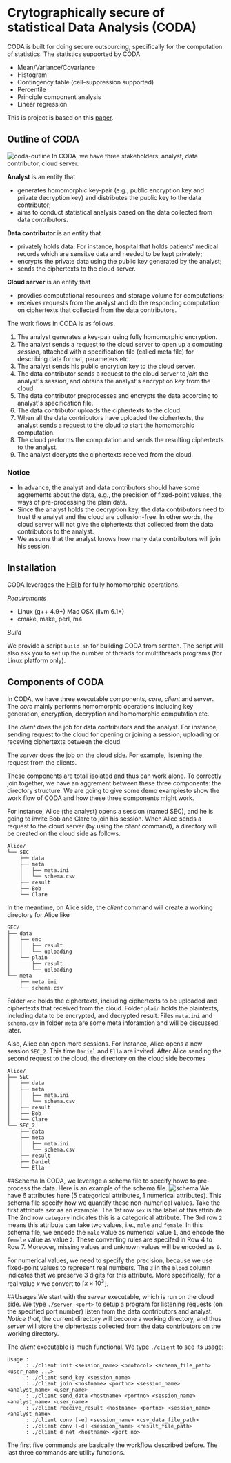 <script type="text/x-mathjax-config">
MathJax.Hub.Config({
TeX: {
equationNumbers: {
autoNumber: "AMS"
}
},
tex2jax: {
inlineMath: [ ['$','$'], ['\(', '\)'] ],
displayMath: [ ['$$','$$'] ],
processEscapes: true,
}
});
</script>
<script type="text/javascript" src="http://cdn.mathjax.org/mathjax/latest/MathJax.js?config=TeX-AMS-MML_HTMLorMML"></script>
Crytographically secure of statistical Data Analysis (CODA)
==
CODA is built for doing secure outsourcing, specifically for the computation of statistics.
The statistics supported by CODA:

* Mean/Variance/Covariance
* Histogram
* Contingency table (cell-suppression supported)
* Percentile
* Principle component analysis
* Linear regression

This is project is based on this [paper](https://www.internetsociety.org/doc/using-fully-homomorphic-encryption-statistical-analysis-categorical-ordinal-and-numerical-data).

## Outline of CODA
![coda-outline](coda-outline.svg)
In CODA, we have three stakeholders: analyst, data contributor, cloud server.

**Analyst** is an entity that

* generates homomorphic key-pair (e.g., public encryption key and private decryption key) and distributes the public key to the data contributor;
* aims to conduct statistical analysis based on the data collected from data contributors.

**Data contributor** is an entity that

* privately holds data. For instance, hospital that holds patients' medical records which are sensitve data and needed to be kept privately;
* encrypts the private data using the public key generated by the analyst;
* sends the ciphertexts to the cloud server.

**Cloud server** is an entity that

* provdies computational resources and storage volume for computations;
* receives requests from the analyst and do the responding computation on ciphertexts that collected from the data contributors.

The work flows in CODA is as follows.

1. The analyst generates a key-pair using fully homomorphic encryption.
2. The analyst sends a request to the cloud server to open up a computing _session_, attached with a specification file (called meta file)
for describing data format, parameters etc.
3. The analyst sends his public encrytion key to the cloud server.
4. The data contributor sends a request to the cloud server to _join_ the analyst's session, and obtains the analyst's encryption key from the cloud.
5. The data contributor preprocesses and encrypts the data according to analyst's specification file.
6. The data contributor uploads the ciphertexts to the cloud.
7. When all the data contributors have uploaded the ciphertexts, the analyst sends a request to the cloud to start the homomorphic computation.
8. The cloud performs the computation and sends the resulting ciphertexts to the analyst.
9. The analyst decrypts the ciphertexts received from the cloud.

### Notice

* In advance, the analyst and data contributors should have some aggrements about the data, e.g., the precision of fixed-point values, 
    the ways of pre-processing the plain data.
* Since the analyst holds the decryption key, the data contributors need to trust the analyst and the cloud are collusion-free. In other words,
    the cloud server will not give the ciphertexts that collected from the data contributors to the analyst.
* We assume that the analyst knows how many data contributors will join his session.

## Installation
CODA leverages the [HElib](https://github.com/shaih/HElib) for fully homomorphic operations. 

*Requirements*

* Linux (g++ 4.9+) Mac OSX (llvm 6.1+) 
* cmake, make, perl, m4

*Build*

We provide a script `build.sh` for building CODA from scratch. The script will also ask you to set up the number of threads for multithreads programs (for Linux platform only).

## Components of CODA
In CODA, we have three executable components, _core_, _client_ and _server_. 
The _core_ mainly performs homomorphic operations including key generation, encryption, decryption and homomorphic computation etc.

The _client_ does the job for data contributors and the analyst. For instance, sending request to the cloud for opening or joining  a session; uploading or receving ciphertexts between the cloud.

The _server_ does the job on the cloud side. For example, listening the request from the clients.

These components are totall isolated and thus can work alone. To correctly join together, we have an aggrement between these three components: the directory structure. We are going to give some demo examplesto show the work flow of CODA and how these three components might work.

For instance, Alice (the analyst) opens a session (named SEC), and he is going to invite Bob and Clare to join his session. When Alice sends a request to the cloud server (by using the _client_ command), a directory will be created on the cloud side as follows.

```
Alice/
└── SEC
    ├── data
    ├── meta
    │   ├── meta.ini
    │   └── schema.csv
    ├── result
    ├── Bob 
    └── Clare
```
<!--TODO description for these folders -->

In the meantime, on Alice side, the _client_ command will create a working directory for Alice like
```
SEC/
├── data
│   ├── enc
│   │   ├── result
│   │   └── uploading
│   └── plain
│       ├── result
│       └── uploading
└── meta
    ├── meta.ini
    └── schema.csv
```
Folder `enc` holds the ciphertexts, including ciphertexts to be uploaded and ciphertexts that received from the cloud. Folder `plain` holds the plaintexts, including data to be encrypted, and decrypted result. Files `meta.ini` and `schema.csv` in folder `meta` are some meta inforamtion and will be discussed later.


Also, Alice can open more sessions. For instance, Alice opens a new session `SEC_2`. This time `Daniel` and `Ella` are invited. After Alice sending the second request to the cloud, the directory on the cloud side becomes 
```
Alice/
├── SEC
│   ├── data
│   ├── meta
│   │   ├── meta.ini
│   │   └── schema.csv
│   ├── result
│   ├── Bob
│   └── Clare
└── SEC_2
    ├── data
    ├── meta
    │   ├── meta.ini
    │   └── schema.csv
    ├── result
    ├── Daniel
    └── Ella
```

##Schema
In CODA, we leverage a schema file to specify howo to pre-process the data. Here is an example of the schema file.
![schema](schema.png)
We have 6 attributes here (5 categorical attributes, 1 numerical attributes). 
This schema file specify how we quantify these non-numerical values. Take the first attribute _sex_ as an example.
The 1st row `sex` is the label of this attribute. The 2nd row `category` indicates this is a categorical attribute.
The 3rd row `2` means this attribute can take two values, i.e., `male` and `female`. In this schema file, we encode the `male`
value as numerical value `1`, and encode the `female` value as value `2`. These converting rules are specifed in Row 4 to Row 7. Moreover, missing values and unknown values will be encoded as `0`. 

For numerical values, we need to specify the precision, because we use fixed-point values to represent real numbers.
The `3` in the `blood` column indicates that we preserve 3 digits for this attribute. More specifically, for a real value $x$ we convert to $\lceil x \times 10^3 \rfloor$.



##Usages
We start with the _server_ executable, which is run on the cloud side. 
We type `./server <port>` to setup a program for listening requests (on the specified port number) listen from the data contributors and analyst.
*Notice that*, the current directory will become a working directory, and thus _server_ will store the ciphertexts collected from the data contributors on
the working directory.

The _client_ executable is much functional. We type `./client` to see its usage:
```
Usage :
      : ./client init <session_name> <protocol> <schema_file_path> <user_name ...>
      : ./client send_key <session_name>
      : ./client join <hostname> <portno> <session_name> <analyst_name> <user_name>
      : ./client send_data <hostname> <portno> <session_name> <analyst_name> <user_name>
      : ./client receive_result <hostname> <portno> <session_name> <analyst_name>
      : ./client conv [-e] <session_name> <csv_data_file_path>
      : ./client conv [-d] <session_name> <result_file_path>
      : ./client d_net <hostname> <port_no>
```
The first five commands are basically the workflow described before. The last three commands are utility functions.
